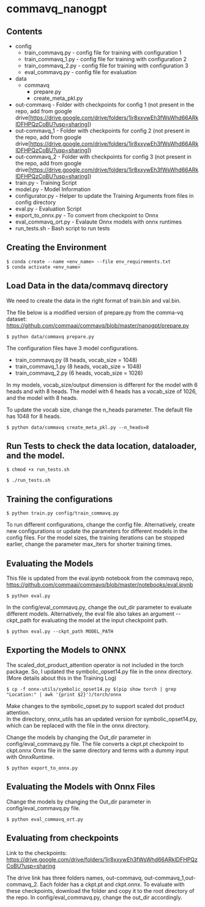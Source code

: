 # commavq_nanogpt

## Contents
* config
    * train_commavq.py - config file for training with configuration 1
    * train_commavq_1.py - config file for training with configuration 2
    * train_commavq_2.py - config file for training with configuration 3
    * eval_commavq.py - config file for evaluation
* data
    * commavq
        * prepare.py
        * create_meta_pkl.py
* out-commavq   - Folder with checkpoints for config 1 (not present in the repo, add from google drive[https://drive.google.com/drive/folders/1ir8xxywEh3fWsWhd66ARkIDFHPQzCoBU?usp=sharing])
* out-commavq_1 - Folder with checkpoints for config 2 (not present in the repo, add from google drive[https://drive.google.com/drive/folders/1ir8xxywEh3fWsWhd66ARkIDFHPQzCoBU?usp=sharing])
* out-commavq_2 - Folder with checkpoints for config 3 (not present in the repo, add from google drive[https://drive.google.com/drive/folders/1ir8xxywEh3fWsWhd66ARkIDFHPQzCoBU?usp=sharing])
* train.py - Training Script
* model.py - Model Information
* configurator.py - Helper to update the Training Arguments from files in config directory
* eval.py - Evaluation Script
* export_to_onnx.py - To convert from checkpoint to Onnx
* eval_commavq_ort.py - Evalaute Onnx models with onnx runtimes
* run_tests.sh  - Bash script to run tests


## Creating the Environment
```
$ conda create --name <env_name> --file env_requirements.txt
$ conda activate <env_name>
```

## Load Data in the data/commavq directory

We need to create the data in the right format of train.bin and val.bin.  
  
The file below is a modified version of prepare.py from the comma-vq dataset:  
https://github.com/commaai/commavq/blob/master/nanogpt/prepare.py  
  
```
$ python data/commavq prepare.py
```

The configuration files have 3 model configurations.
* train_commavq.py (8 heads, vocab_size = 1048)
* train_commavq_1.py (8 heads, vocab_size = 1048)
* train_commavq_2.py (6 heads, vocab_size = 1026)

In my models, vocab_size/output dimension is different for the model with 6 heads and with 8 heads. 
The model with 6 heads has a vocab_size of 1026, and the model with 8 heads. 

To update the vocab size, change the n_heads parameter. The default file has 1048 for 8 heads.
```
$ python data/commavq create_meta_pkl.py --n_heads=8
```

## Run Tests to check the data location, dataloader, and the model.
```
$ chmod +x run_tests.sh
```

```
$ ./run_tests.sh
```

## Training the configurations
```
$ python train.py config/train_commavq.py
```

To run different configurations, change the config file. Alternatively, create new configurations or update the parameters for different models in the config files.
For the model sizes, the training iterations can be stopped earlier, change the parameter max_iters for shorter training times. 

## Evaluating the Models
This file is updated from the eval.ipynb notebook from the commavq repo, https://github.com/commaai/commavq/blob/master/notebooks/eval.ipynb   

```
$ python eval.py
```

In the config/eval_commavq.py, change the out_dir parameter to evaluate different models. 
Alternatively, the eval file also takes an argument --ckpt_path for evaluating the model at the input checkpoint path. 

```
$ python eval.py --ckpt_path MODEL_PATH
```
## Exporting the Models to ONNX
The scaled_dot_product_attention operator is not included in the torch package. So, I updated the symbolic_opset14.py file in the onnx directory.(More details about this in the Training Log)

```
$ cp -f onnx-utils/symbolic_opset14.py $(pip show torch | grep "Location:" | awk '{print $2}')/torch/onnx
```
Make changes to the symbolic_opset.py to support scaled dot product attention.  
In the directory, onnx_utils has an updated version for symbolic_opset14.py, which can be replaced with the file in the onnx directory.  

Change the models by changing the Out_dir parameter in config/eval_commavq.py file. The file converts a ckpt.pt checkpoint to ckpt.onnx Onnx file in the same directory and terms with a dummy input with OnnxRuntime.
```
$ python export_to_onnx.py 
```

## Evaluating the Models with Onnx Files
Change the models by changing the Out_dir parameter in config/eval_commavq.py file.
```
$ python eval_commavq_ort.py
```

## Evaluating from checkpoints
Link to the checkpoints:
https://drive.google.com/drive/folders/1ir8xxywEh3fWsWhd66ARkIDFHPQzCoBU?usp=sharing

The drive link has three folders names, out-commavq, out-commavq_1,out-commavq_2. Each folder has a ckpt.pt and ckpt.onnx. To evaluate with these checkpoints, download the folder and copy it to the root directory of the repo. 
In config/eval_commavq.py, change the out_dir accordingly. 



